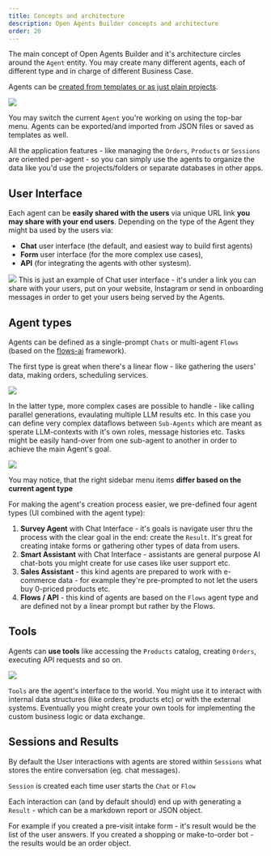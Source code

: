 ```yaml
---
title: Concepts and architecture
description: Open Agents Builder concepts and architecture
order: 20
---
```


The main concept of Open Agents Builder and it's architecture circles around the  `Agent` entity. You may create many different agents, each of different type and in charge of different Business Case.

Agents can be [created from templates or as just plain projects](../guides/3-creating-first-agent.md).

<Image src="../../../assets/overall-view.png" />

You may switch the current `Agent` you're working on using the top-bar menu. Agents can be exported/and imported from JSON files or saved as templates as well.

All the application features - like managing the `Orders`, `Products` or `Sessions` are oriented per-agent - so you can simply use the agents to organize the data like you'd use the projects/folders or separate databases in other apps.

## User Interface

Each agent can be **easily shared with the users** via unique URL link **you may share with your end users**. Depending on the type of the Agent they might ba used by the users via:
- **Chat** user interface (the default, and easiest way to build first agents)
- **Form** user interface (for the more complex use cases),
- **API** (for integrating the agents with other systesm).


<Image src="../../../assets/screenshot-oab-6.png" />
This is just an example of Chat user interface - it's under a link you can share with your users, put on your website, Instagram or send in onboarding messages in order to get your users being served by the Agents.


## Agent types

Agents can be defined as a single-prompt `Chats` or multi-agent `Flows` (based on the [flows-ai](https://github.com/callstackincubator/flows-ai) framework).

The first type is great when there's a linear flow - like gathering the users' data, making orders, scheduling services.

<Image src="../../../assets/prompt.png" >

In the latter type, more complex cases are possible to handle - like calling parallel generations, evaulating multiple LLM results etc. In this case you can define very complex dataflows between `Sub-Agents` which are meant as sperate LLM-contexts with it's own roles, message histories etc. Tasks might be easily hand-over from one sub-agent to another in order to achieve the main Agent's goal.

<Image src="../../../assets/flows.png" >

You may notice, that the right sidebar menu items **differ based on the current agent type** 

For making the agent's creation process easier, we pre-defined four agent types (UI combined with the agent type):

1. **Survey Agent** with Chat Interface - it's goals is navigate user thru the process with the clear goal in the end: create the `Result`. It's great for creating intake forms or gathering other types of data from users.
2. **Smart Assistant** with Chat Interface - assistants are general purpose AI chat-bots you might create for use cases like user support etc.
3. **Sales Assistant** - this kind agents are prepared to work with e-commerce data - for example they're pre-prompted to not let the users buy 0-priced products etc.
4. **Flows / API** - this kind of agents are based on the `Flows` agent type and are defined not by a linear prompt but rather by the Flows.

## Tools

Agents can **use tools** like accessing the `Products` catalog, creating `Orders`, executing API requests and so on.

<Image src="../../../assets/tools.png" />

`Tools` are the agent's interface to the world. You might use it to interact with internal data structures (like orders, products etc) or with the external systems. Eventually you might create your own tools for implementing the custom business logic or data exchange.


## Sessions and Results

By default the User interactions with agents are stored within `Sessions` what stores the entire conversation (eg. chat messages).

`Session` is created each time user starts the `Chat` or `Flow`




Each interaction can (and by default should) end up with generating a `Result` - which can be a markdown report or JSON object. 

For example if you created a pre-visit intake form - it's result would be the list of the user answers. If you created a shopping or make-to-order bot - the results would be an order object.

